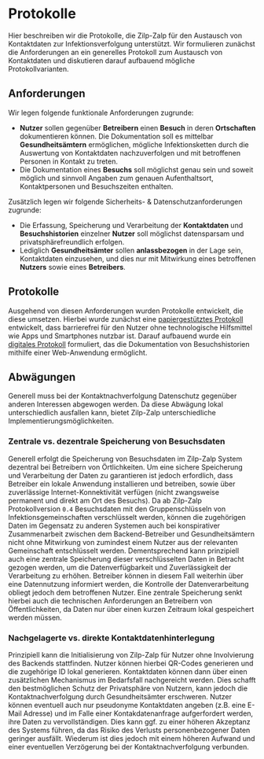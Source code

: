 # Protokolle

Hier beschreiben wir die Protokolle, die Zilp-Zalp für den Austausch von Kontaktdaten zur Infektionsverfolgung unterstützt. Wir formulieren zunächst die Anforderungen an ein generelles Protokoll zum Austausch von Kontaktdaten und diskutieren darauf aufbauend mögliche Protokollvarianten.

## Anforderungen

Wir legen folgende funktionale Anforderungen zugrunde:

* **Nutzer** sollen gegenüber **Betreibern** einen **Besuch** in deren **Ortschaften** dokumentieren können. Die Dokumentation soll es mittelbar **Gesundheitsämtern** ermöglichen, mögliche Infektionsketten durch die Auswertung von Kontaktdaten nachzuverfolgen und mit betroffenen Personen in Kontakt zu treten.
* Die Dokumentation eines **Besuchs** soll möglichst genau sein und soweit möglich und sinnvoll Angaben zum genauen Aufenthaltsort, Kontaktpersonen und Besuchszeiten enthalten.

Zusätzlich legen wir folgende Sicherheits- & Datenschutzanforderungen zugrunde:

* Die Erfassung, Speicherung und Verarbeitung der **Kontaktdaten** und **Besuchshistorien** einzelner **Nutzer** soll möglichst datensparsam und privatsphärefreundlich erfolgen.
* Lediglich **Gesundheitsämter** sollen **anlassbezogen** in der Lage sein, Kontaktdaten einzusehen, und dies nur mit Mitwirkung eines betroffenen **Nutzers** sowie eines **Betreibers**.

## Protokolle

Ausgehend von diesen Anforderungen wurden Protokolle entwickelt, die diese umsetzen. Hierbei wurde zunächst eine [papiergestütztes Protokoll]({{'protocols.paper-based'|href}}) entwickelt, dass barrierefrei für den Nutzer ohne technologische Hilfsmittel wie Apps und Smartphones nutzbar ist. Darauf aufbauend wurde ein [digitales Protokoll]({{'protocols.digital'|href}}) formuliert, das die Dokumentation von Besuchshistorien mithilfe einer Web-Anwendung ermöglicht.

## Abwägungen

Generell muss bei der Kontaktnachverfolgung Datenschutz gegenüber anderen Interessen abgewogen werden. Da diese Abwägung lokal unterschiedlich ausfallen kann, bietet Zilp-Zalp unterschiedliche Implementierungsmöglichkeiten.

### Zentrale vs. dezentrale Speicherung von Besuchsdaten

Generell erfolgt die Speicherung von Besuchsdaten im Zilp-Zalp System dezentral bei Betreibern von Örtlichkeiten.
Um eine sichere Speicherung und Verarbeitung der Daten zu garantieren ist jedoch erfordlich, dass Betreiber ein lokale Anwendung installieren und betreiben, sowie über zuverlässige Internet-Konnektivität verfügen (nicht zwangsweise permanent und direkt am Ort des Besuchs).
Da ab Zilp-Zalp Protokollversion `0.4` Besuchsdaten mit den Gruppenschlüsseln von Infektionsgemeinschaften verschlüsselt werden, können die zugehörigen Daten im Gegensatz zu anderen Systemen auch bei konspirativer Zusammenarbeit zwischen dem Backend-Betreiber und Gesundheitsämtern nicht ohne Mitwirkung von zumindest einem Nutzer aus der relevanten Gemeinschaft entschlüsselt werden.
Dementsprechend kann prinzipiell auch eine zentrale Speicherung dieser verschlüsselten Daten in Betracht gezogen werden, um die Datenverfügbarkeit und Zuverlässigkeit der Verarbeitung zu erhöhen.
Betreiber können in diesem Fall weiterhin über eine Datennutzung informiert werden, die Kontrolle der Datenverarbeitung obliegt jedoch dem betroffenen Nutzer.
Eine zentrale Speicherung senkt hierbei auch die technischen Anforderungen an Betreibern von Öffentlichkeiten, da Daten nur über einen kurzen Zeitraum lokal gespeichert werden müssen.

### Nachgelagerte vs. direkte Kontaktdatenhinterlegung

Prinzipiell kann die Initialisierung von Zilp-Zalp für Nutzer ohne Involvierung des Backends stattfinden.
Nutzer können hierbei QR-Codes generieren und die zugehörige ID lokal generieren.
Kontaktdaten können dann über einen zusätzlichen Mechanismus im Bedarfsfall nachgereicht werden.
Dies schafft den bestmöglichen Schutz der Privatsphäre von Nutzern, kann jedoch die Kontaktnachverfolgung durch Gesundheitsämter erschweren.
Nutzer können eventuell auch nur pseudonyme Kontaktdaten angeben (z.B. eine E-Mail Adresse) und im Falle einer Kontakdatenanfrage aufgerfordert werden, ihre Daten zu vervollständigen.
Dies kann ggf. zu einer höheren Akzeptanz des Systems führen, da das Risiko des Verlusts personenbezogener Daten geringer ausfällt.
Wiederum ist dies jedoch mit einem höheren Aufwand und einer eventuellen Verzögerung bei der Kontaktnachverfolgung verbunden.